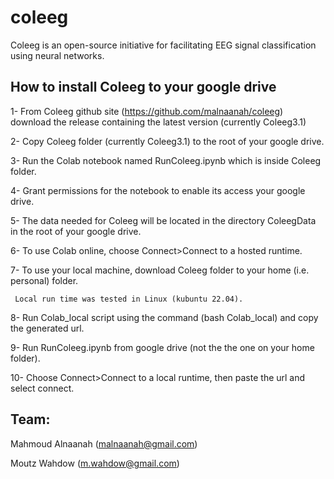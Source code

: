 # coleeg
Coleeg is an open-source initiative for facilitating EEG signal classification using neural networks.

## How to install Coleeg to your google drive
  1- From Coleeg github site (https://github.com/malnaanah/coleeg) download the release containing the latest version (currently Coleeg3.1)
  
  2- Copy Coleeg folder (currently Coleeg3.1) to the root of your google drive.
  
  3- Run the Colab notebook named RunColeeg.ipynb which is inside Coleeg folder.
  
  4- Grant permissions for the notebook to enable its access your google drive.
  
  5- The data needed for Coleeg will be located in the directory ColeegData in the root of your google drive.
  
  6- To use Colab online, choose Connect>Connect to a hosted runtime.
  
  7- To use your local machine, download Coleeg folder to your home (i.e. personal) folder.
  
     Local run time was tested in Linux (kubuntu 22.04).
     
  8- Run Colab_local script using the command (bash Colab_local) and copy the generated url.
  
  9- Run RunColeeg.ipynb from google drive (not the the one on your home folder).
  
  10- Choose Connect>Connect to a local runtime, then paste the url and select connect.

## Team:

Mahmoud Alnaanah (malnaanah@gmail.com)

Moutz Wahdow (m.wahdow@gmail.com)
